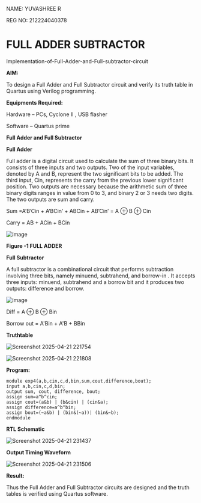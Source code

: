 NAME: YUVASHREE R

REG NO: 212224040378

# FULL ADDER SUBTRACTOR

Implementation-of-Full-Adder-and-Full-subtractor-circuit

**AIM:**

To design a Full Adder and Full Subtractor circuit and verify its truth table in Quartus using Verilog programming.

**Equipments Required:**

Hardware – PCs, Cyclone II , USB flasher

Software – Quartus prime

**Full Adder and Full Subtractor**

**Full Adder**

Full adder is a digital circuit used to calculate the sum of three binary bits. It consists of three inputs and two outputs. Two of the input variables, denoted by A and B, represent the two significant bits to be added. The third input, Cin, represents the carry from the previous lower significant position. Two outputs are necessary because the arithmetic sum of three binary digits ranges in value from 0 to 3, and binary 2 or 3 needs two digits. The two outputs are sum and carry.

Sum =A’B’Cin + A’BCin’ + ABCin + AB’Cin’ = A ⊕ B ⊕ Cin 

Carry = AB + ACin + BCin

![image](https://github.com/naavaneetha/FULL_ADDER_SUBTRACTOR/assets/154305477/0f30ba51-5ffb-4198-845f-18e054f675e7)

**Figure -1 FULL ADDER**

**Full Subtractor**

A full subtractor is a combinational circuit that performs subtraction involving three bits, namely minuend, subtrahend, and borrow-in . It accepts three inputs: minuend, subtrahend and a borrow bit and it produces two outputs: difference and borrow.

![image](https://github.com/naavaneetha/FULL_ADDER_SUBTRACTOR/assets/154305477/02b24f51-ab51-4304-9ad6-7b81ffc1ead5)

Diff = A ⊕ B ⊕ Bin 

Borrow out = A'Bin + A'B + BBin

**Truthtable**

![Screenshot 2025-04-21 221754](https://github.com/user-attachments/assets/07efece1-6e81-4c16-b5a1-8c85e4368e36)

![Screenshot 2025-04-21 221808](https://github.com/user-attachments/assets/b50ea26d-2d9c-428a-bcb0-914e8d88fa0f)


**Program:**
```
module exp4(a,b,cin,c,d,bin,sum,cout,difference,bout); 
input a,b,cin,c,d,bin;
output sum, cout, difference, bout;
assign sum=a^b^cin;
assign cout=(a&b) | (b&cin) | (cin&a);
assign difference=a^b^bin;
assign bout=(~a&b) | (bin&(~a))| (bin&~b);
endmodule
```

**RTL Schematic**

![Screenshot 2025-04-21 231437](https://github.com/user-attachments/assets/e7ad695c-dd8d-4556-a352-4ee72f3e1972)


**Output Timing Waveform**

![Screenshot 2025-04-21 231506](https://github.com/user-attachments/assets/217471e4-3d14-43c5-99e2-78ed65df0167)


**Result:**

Thus the Full Adder and Full Subtractor circuits are designed and the truth tables is verified using Quartus software.



